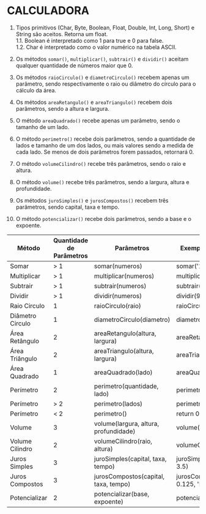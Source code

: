 # CALCULADORA

1. Tipos primitivos (Char, Byte, Boolean, Float, Double, Int, Long, Short) e String são aceitos. Retorna um float.
   <br>1.1. Boolean é interpretado como 1 para true e 0 para false.
   <br>1.2. Char é interpretado como o valor numérico na tabela ASCII.

2. Os métodos `somar()`, `multiplicar()`, `subtrair()` e `dividir()` aceitam qualquer quantidade de números maior que 0.

3. Os métodos `raioCirculo()` e `diametroCirculo()` recebem apenas um parâmetro, sendo respectivamente o raio ou diâmetro do círculo para o cálculo da área.

4. Os métodos `areaRetangulo()` e `areaTriangulo()` recebem dois parâmetros, sendo a altura e largura.

5. O método `areaQuadrado()` recebe apenas um parâmetro, sendo o tamanho de um lado.

6. O método `perimetro()` recebe dois parâmetros, sendo a quantidade de lados e tamanho de um dos lados, ou mais valores sendo a medida de cada lado. Se menos de dois parâmetros forem passados, retornará 0.

7. O método `volumeCilindro()` recebe três parâmetros, sendo o raio e altura.

8. O método `volume()` recebe três parâmetros, sendo a largura, altura e profundidade.

9. Os métodos `juroSimples()` e `jurosCompostos()` recebem três parâmetros, sendo capital, taxa e tempo.

10. O método `potencializar()` recebe dois parâmetros, sendo a base e o expoente.

| Método             | Quantidade de Parâmetros | Parâmetros                             | Exemplo de Chamada        |
|--------------------|-------------------------|----------------------------------------|---------------------------|
| Somar              | > 1                     | somar(numeros)                         | somar('1', 5.8, "7")      |
| Multiplicar        | > 1                     | multiplicar(numeros)                   | multiplicar(0, '5')       |
| Subtrair           | > 1                     | subtrair(numeros)                      | subtrair("6", 8, 0)       |
| Dividir            | > 1                     | dividir(numeros)                       | dividir(9, 6, 7.6)        |
| Raio Circulo       | 1                       | raioCirculo(raio)                      | raioCirculo(7)           |
| Diâmetro Circulo   | 1                       | diametroCirculo(diametro)              | diametroCirculo(5)       |
| Área Retângulo     | 2                       | areaRetangulo(altura, largura)         | areaRetangulo(8, "6")    |
| Área Triângulo     | 2                       | areaTriangulo(altura, largura)         | areaTriangulo(5, 4.5)    |
| Área Quadrado      | 1                       | areaQuadrado(lado)                     | areaQuadrado('b')        |
| Perímetro          | 2                       | perimetro(quantidade, lado)            | perimetro(7, 4)          |
| Perímetro          | > 2                     | perimetro(lados)                       | perimetro(1, 2, 3)       |
| Perímetro          | < 2                     | perimetro()                           | return 0                 |
| Volume             | 3                       | volume(largura, altura, profundidade)  | volume('a', 'b', 'c')    |
| Volume Cilindro    | 2                       | volumeCilindro(raio, altura)           | volumeCilindro(4.5, 8)   |
| Juros Simples      | 3                       | juroSimples(capital, taxa, tempo)      | juroSimples("1500", 0.9, 3.5)|
| Juros Compostos    | 3                       | jurosCompostos(capital, taxa, tempo)   | jurosCompostos("3000", 0.125, '!')|
| Potencializar      | 2                       | potencializar(base, expoente)          | potencializar(2, "3")    |



